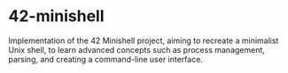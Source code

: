 # 42-minishell
Implementation of the 42 Minishell project, aiming to recreate a minimalist Unix shell, to learn advanced concepts such as process management, parsing, and creating a command-line user interface.

